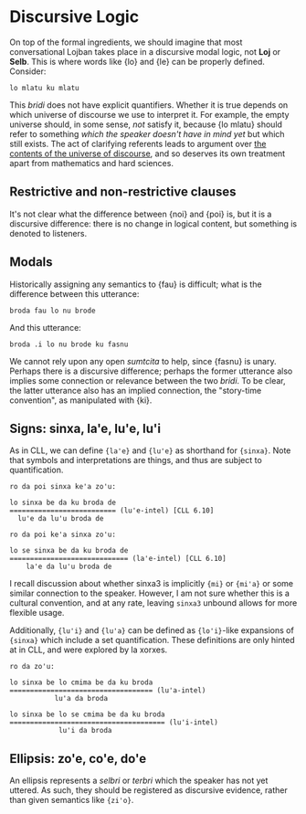 # Discursive Logic

On top of the formal ingredients, we should imagine that most conversational
Lojban takes place in a discursive modal logic, not **Loj** or **Selb**. This
is where words like {lo} and {le} can be properly defined. Consider:

    lo mlatu ku mlatu

This *bridi* does not have explicit quantifiers. Whether it is true depends on
which universe of discourse we use to interpret it. For example, the empty
universe should, in some sense, *not* satisfy it, because {lo mlatu} should
refer to something *which the speaker doesn't have in mind yet* but which
still exists. The act of clarifying referents leads to argument over [the
contents of the universe of
discourse](https://en.wikipedia.org/wiki/Domain_of_discourse), and so deserves
its own treatment apart from mathematics and hard sciences.

## Restrictive and non-restrictive clauses

It's not clear what the difference between {noi} and {poi} is, but it is a
discursive difference: there is no change in logical content, but something is
denoted to listeners.

## Modals

Historically assigning any semantics to {fau} is difficult; what is the
difference between this utterance:

    broda fau lo nu brode

And this utterance:

    broda .i lo nu brode ku fasnu

We cannot rely upon any open *sumtcita* to help, since {fasnu} is unary.
Perhaps there is a discursive difference; perhaps the former utterance also
implies some connection or relevance between the two *bridi*. To be clear, the
latter utterance also has an implied connection, the "story-time convention",
as manipulated with {ki}.

## Signs: sinxa, la'e, lu'e, lu'i

As in CLL, we can define `{la'e}` and `{lu'e}` as shorthand for `{sinxa}`.
Note that symbols and interpretations are things, and thus are subject to
quantification.

    ro da poi sinxa ke'a zo'u:

    lo sinxa be da ku broda de
    ========================== (lu'e-intel) [CLL 6.10]
      lu'e da lu'u broda de

    ro da poi ke'a sinxa zo'u:

    lo se sinxa be da ku broda de
    ============================= (la'e-intel) [CLL 6.10]
        la'e da lu'u broda de

I recall discussion about whether sinxa3 is implicitly `{mi}` or `{mi'a}` or
some similar connection to the speaker. However, I am not sure whether this is
a cultural convention, and at any rate, leaving `sinxa3` unbound allows for more
flexible usage.

Additionally, `{lu'i}` and `{lu'a}` can be defined as `{lo'i}`-like expansions
of `{sinxa}` which include a set quantification. These definitions are only
hinted at in CLL, and were explored by la xorxes.

    ro da zo'u:

    lo sinxa be lo cmima be da ku broda
    =================================== (lu'a-intel)
               lu'a da broda

    lo sinxa be lo se cmima be da ku broda
    ====================================== (lu'i-intel)
                lu'i da broda

## Ellipsis: zo'e, co'e, do'e

An ellipsis represents a *selbri* or *terbri* which the speaker has not yet
uttered. As such, they should be registered as discursive evidence, rather than
given semantics like `{zi'o}`.
